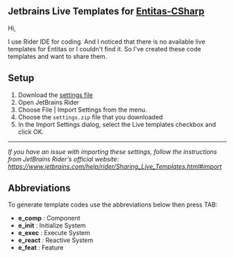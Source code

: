 ## Jetbrains Live Templates for [Entitas-CSharp](https://github.com/sschmid/Entitas-CSharp#readme)

Hi,

I use Rider IDE for coding. And I noticed that there is no available live templates for Entitas or I couldn't find it. So I've created these code templates and want to share them.

## Setup
1. Download the [settings file](./download/settings.zip)
2. Open JetBrains Rider
3. Choose File | Import Settings from the menu.
4. Choose the `settings.zip` file that you downloaded
5. In the Import Settings dialog, select the Live templates checkbox and click OK.

---

*If you have an issue with importing these settings, follow the instructions from JetBrains Rider's official website: 
https://www.jetbrains.com/help/rider/Sharing_Live_Templates.html#import*

## Abbreviations

To generate template codes use the abbreviations below then press TAB:
- **e_comp** : Component
- **e_init** : Initialize System
- **e_exec** : Execute System
- **e_react** : Reactive System
- **e_feat** : Feature
